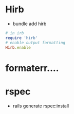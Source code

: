 # Hirb
- bundle add hirb
```ruby
# in irb
require 'hirb'
# enable output formatting
Hirb.enable
```

# formaterr....
<!-- check in the laptop -->


# rspec
- rails generate rspec:install